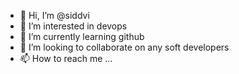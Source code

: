 - 👋 Hi, I’m @siddvi
- 👀 I’m interested in devops
- 🌱 I’m currently learning github
- 💞️ I’m looking to collaborate on any soft developers
- 📫 How to reach me ...

<!---
siddvi/siddvi is a ✨ special ✨ repository because its `README.md` (this file) appears on your GitHub profile.
You can click the Preview link to take a look at your changes.
--->
